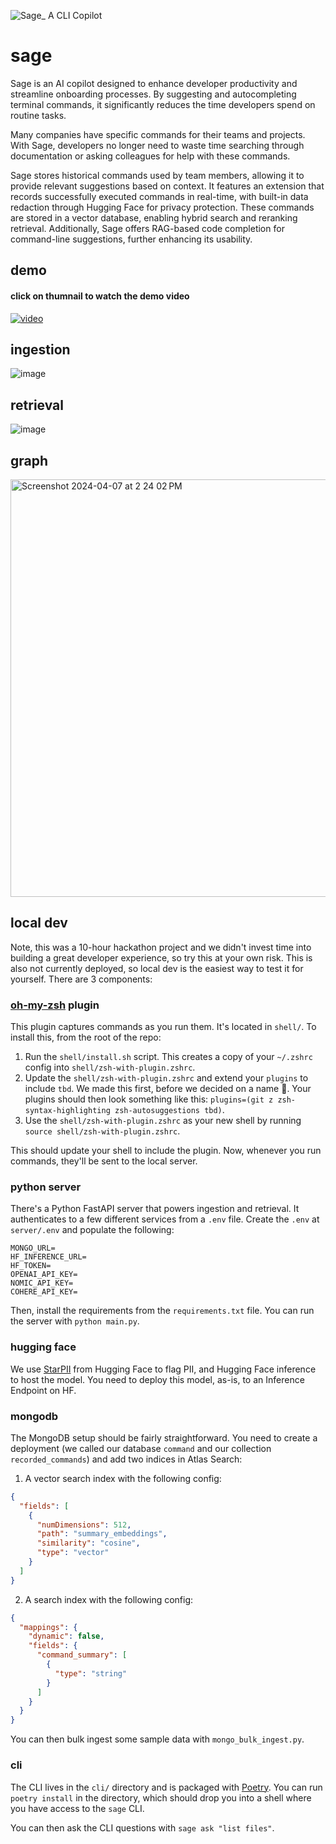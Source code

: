![Sage_ A CLI Copilot](https://github.com/jlaneve/sage/assets/5252587/23be78fa-a6d8-4190-9d35-9b1206d17beb)

# sage

Sage is an AI copilot designed to enhance developer productivity and streamline onboarding processes. By suggesting and autocompleting terminal commands, it significantly reduces the time developers spend on routine tasks.

Many companies have specific commands for their teams and projects. With Sage, developers no longer need to waste time searching through documentation or asking colleagues for help with these commands.

Sage stores historical commands used by team members, allowing it to provide relevant suggestions based on context. It features an extension that records successfully executed commands in real-time, with built-in data redaction through Hugging Face for privacy protection. These commands are stored in a vector database, enabling hybrid search and reranking retrieval. Additionally, Sage offers RAG-based code completion for command-line suggestions, further enhancing its usability.

## demo

#### click on thumnail to watch the demo video
[![video](https://i.imgur.com/wiPWFZK.png)](https://github.com/jlaneve/sage/assets/5252587/0169f467-9be6-48d8-8e0a-71ff6b68d086)

## ingestion

![image](https://github.com/jlaneve/sage/assets/5252587/cd775df4-a072-4dca-a0ce-e7e4258196a5)

## retrieval

![image](https://github.com/jlaneve/sage/assets/5252587/4936f882-ce3b-468b-94cc-9c9eeb7cfe10)

## graph

<img width="668" alt="Screenshot 2024-04-07 at 2 24 02 PM" src="https://github.com/jlaneve/sage/assets/5252587/744cf49a-d598-49ec-a7bb-05a46b224ef3">

## local dev

Note, this was a 10-hour hackathon project and we didn't invest time into building a great developer experience, so try this at your own risk. This is also not currently deployed, so local dev is the easiest way to test it for yourself. There are 3 components:

### [oh-my-zsh](https://ohmyz.sh) plugin

This plugin captures commands as you run them. It's located in `shell/`. To install this, from the root of the repo:

1. Run the `shell/install.sh` script. This creates a copy of your `~/.zshrc` config into `shell/zsh-with-plugin.zshrc`.
2. Update the `shell/zsh-with-plugin.zshrc` and extend your `plugins` to include `tbd`. We made this first, before we decided on a name 🙂. Your plugins should then look something like this: `plugins=(git z zsh-syntax-highlighting zsh-autosuggestions tbd)`.
3. Use the `shell/zsh-with-plugin.zshrc` as your new shell by running `source shell/zsh-with-plugin.zshrc`.

This should update your shell to include the plugin. Now, whenever you run commands, they'll be sent to the local server.

### python server

There's a Python FastAPI server that powers ingestion and retrieval. It authenticates to a few different services from a `.env` file. Create the `.env` at `server/.env` and populate the following:

```
MONGO_URL=
HF_INFERENCE_URL=
HF_TOKEN=
OPENAI_API_KEY=
NOMIC_API_KEY=
COHERE_API_KEY=
```

Then, install the requirements from the `requirements.txt` file. You can run the server with `python main.py`.

### hugging face

We use [StarPII](https://huggingface.co/bigcode/starpii) from Hugging Face to flag PII, and Hugging Face inference to host the model. You need to deploy this model, as-is, to an Inference Endpoint on HF.

### mongodb

The MongoDB setup should be fairly straightforward. You need to create a deployment (we called our database `command` and our collection `recorded_commands`) and add two indices in Atlas Search:

1. A vector search index with the following config:

```json
{
  "fields": [
    {
      "numDimensions": 512,
      "path": "summary_embeddings",
      "similarity": "cosine",
      "type": "vector"
    }
  ]
}
```

2. A search index with the following config:

```json
{
  "mappings": {
    "dynamic": false,
    "fields": {
      "command_summary": [
        {
          "type": "string"
        }
      ]
    }
  }
}
```

You can then bulk ingest some sample data with `mongo_bulk_ingest.py`.

### cli

The CLI lives in the `cli/` directory and is packaged with [Poetry](https://python-poetry.org). You can run `poetry install` in the directory, which should drop you into a shell where you have access to the `sage` CLI.

You can then ask the CLI questions with `sage ask "list files"`.
